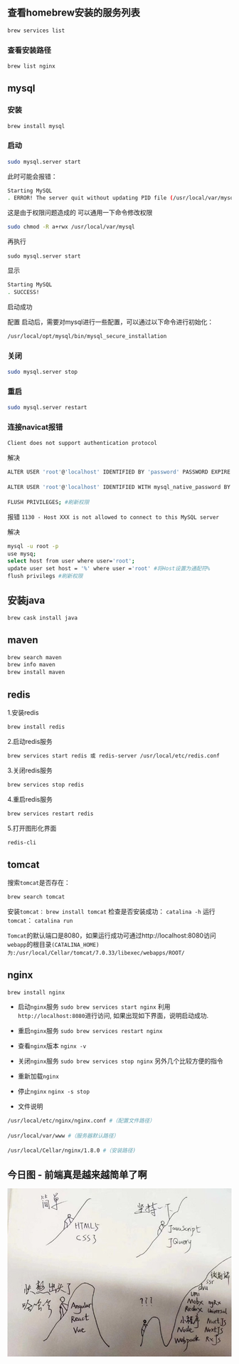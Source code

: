 ## 查看homebrew安装的服务列表
```sh
brew services list
```
### 查看安装路径

```sh
brew list nginx
```

## mysql
### 安装
```sh
brew install mysql
```
### 启动
```sh
sudo mysql.server start
```
此时可能会报错：
```sh
Starting MySQL
. ERROR! The server quit without updating PID file (/usr/local/var/mysql/xxxxx.local.pid).
```

这是由于权限问题造成的
可以通用一下命令修改权限

```sh
sudo chmod -R a+rwx /usr/local/var/mysql
```
再执行

`sudo mysql.server start`

显示

```sh
Starting MySQL
. SUCCESS!
```
启动成功

配置
启动后，需要对mysql进行一些配置，可以通过以下命令进行初始化：
```sh
/usr/local/opt/mysql/bin/mysql_secure_installation
```

### 关闭
```sh
sudo mysql.server stop
```
### 重启
```sh
sudo mysql.server restart
```

### 连接navicat报错

```sh
Client does not support authentication protocol

```

解决

```sh
ALTER USER 'root'@'localhost' IDENTIFIED BY 'password' PASSWORD EXPIRE NEVER; #修改加密规则 （这行我没有写，不过貌似也可以）

ALTER USER 'root'@'localhost' IDENTIFIED WITH mysql_native_password BY 'password'; #更新一下用户的密码 

FLUSH PRIVILEGES; #刷新权限

```

报错 `1130 - Host XXX is not allowed to connect to this MySQL server`

解决

```bash
mysql -u root -p
use mysq;
select host from user where user='root';
update user set host = '%' where user ='root' #将Host设置为通配符%
flush privilegs #刷新权限

```

## 安装java
```sh
brew cask install java
```

## maven

```sh
brew search maven
brew info maven
brew install maven
```

## redis

1.安装redis
```sh
brew install redis
```
2.启动redis服务
```sh
brew services start redis 或 redis-server /usr/local/etc/redis.conf
```

3.关闭redis服务
```sh
brew services stop redis
```

4.重启redis服务
```sh
brew services restart redis
```

5.打开图形化界面
```sh
redis-cli
```
## tomcat

搜索`tomcat`是否存在：

```sh
brew search tomcat
```

安装`tomcat：`
`brew install tomcat`
检查是否安装成功：
`catalina -h`
运行`tomcat`：
`catalina run`

`Tomcat`的默认端口是8080，如果运行成功可通过http://localhost:8080访问
`webapp`的根目录`(CATALINA_HOME)为:/usr/local/Cellar/tomcat/7.0.33/libexec/webapps/ROOT/`

## nginx

`brew install nginx`

- 启动`nginx`服务
`sudo brew services start nginx`
利用`http://localhost:8080`进行访问, 如果出现如下界面，说明启动成功.

- 重启`nginx`服务
`sudo brew services restart nginx`
- 查看`nginx`版本
`nginx -v`
- 关闭`nginx`服务
`sudo brew services stop nginx`
另外几个比较方便的指令

- 重新加载`nginx`
- 停止`nginx`
`nginx -s stop`

- 文件说明
```sh
/usr/local/etc/nginx/nginx.conf #（配置文件路径）

/usr/local/var/www #（服务器默认路径）

/usr/local/Cellar/nginx/1.8.0 #（安装路径)
```






## 今日图 - 前端真是越来越简单了啊
![16b9358b7d5d09b1.png](../../images/16b9358b7d5d09b1.png)
